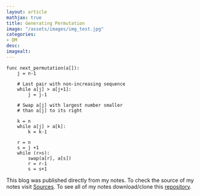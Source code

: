 ```yaml
---
layout: article
mathjax: true
title: Generating Permutation
image: "/assets/images/img_test.jpg"
categories:
- DM
desc:   
imagealt: 
---
```


```
func next_permutation(a[]):
	j = n-1
	
	# Last pair with non-increasing sequence
	while a[j] > a[j+1]:
		j = j-1
	
	# Swap a[j] with largest number smaller 
	# than a[j] to its right
	
	k = n
	while a[j] > a[k]:
		k = k-1
	
	r = n
	s = j +1
	while (r>s):
		swap(a[r], a[s])
		r = r-1
		s = s+1
```



This blog was published directly from my notes.
To check the source of my notes visit [Sources](sources.html).
To see all of my notes download/clone this [repository](https://github.com/bovem/CS).